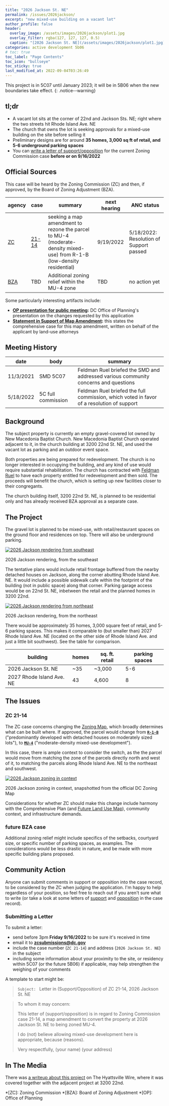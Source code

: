 ```yaml
---
title: "2026 Jackson St. NE"
permalink: /issues/2026jackson/
excerpt: "new mixed-use building on a vacant lot"
author_profile: false
header:
  overlay_image: /assets/images/2026jackson/plot1.jpg
  overlay_filter: rgba(127, 127, 127, 0.5)
  caption: "[2026 Jackson St. NE](/assets/images/2026jackson/plot1.jpg)"
categories: active development 5b06
# toc: true
toc_label: "Page Contents"
toc_icon: "bullseye"
toc_sticky: true
last_modified_at: 2022-09-04T03:26:49
---
```

<div id="development-map" class="map-container"></div>
This project is in 5C07 until January 2023; it will be in 5B06 when the new boundaries take effect.
{: .notice--warning}

## tl;dr
- A vacant lot sits at the corner of 22nd and Jackson Sts. NE; right where the two streets hit Rhode Island Ave. NE
- The church that owns the lot is seeking approvals for a mixed-use building on the site before selling it
- Preliminary designs are for around **35 homes, 3,000 sq ft of retail, and 5-6 underground parking spaces**
- You can [write a letter of support/opposition](#submitting-a-letter) for the current Zoning Commission case **before or on 9/16/2022**

## Official Sources
This case will be heard by the Zoning Commission (ZC) and then, if approved, by the Board of Zoning Adjustment (BZA).

| agency | case                                                                          | summary                                                                                                                | next hearing | ANC status                              |
| ------ | ----------------------------------------------------------------------------- | ---------------------------------------------------------------------------------------------------------------------- | ------------ | --------------------------------------- |
| [ZC](https://dcoz.dc.gov/zc/about)     | [21-14](https://app.dcoz.dc.gov/CaseReport/CaseReportPage.aspx?case_id=21-14) | seeking a map amendment to rezone the parcel to MU-4 (moderate-density mixed-use) from R-1-B (low-density residential) | 9/19/2022    | 5/18/2022: Resolution of Support passed |
| [BZA](https://dcoz.dc.gov/bza/about)    | TBD                                                                           | Additional zoning relief within the MU-4 zone                                                                          | TBD          | no action yet                           |

Some particularly interesting artifacts include:
- **[OP presentation for public meeting](https://app.dcoz.dc.gov/Exhibits/2010/ZC/21-14/Exhibit47.pdf):** DC Office of Planning's presentation on the changes requested by this application
- **[Statement in Support of Map Amendment](https://app.dcoz.dc.gov/Exhibits/2010/ZC/21-14/Exhibit40.pdf):** this states the comprehensive case for this map amendment, written on behalf of the applicant by land-use attorneys

## Meeting History

|date|body|summary|
|---|---|---|
|11/3/2021|SMD 5C07|Feldman Ruel briefed the SMD and addressed various community concerns and questions|
|5/18/2022|5C full commission|Feldman Ruel briefed the full commission, which voted in favor of a resolution of support|

## Background
The subject property is currently an empty gravel-covered lot owned by New Macedonia Baptist Church. New Macedonia Baptist Church operated adjacent to it, in the church building at 3200 22nd St. NE, and used the vacant lot as parking and an outdoor event space.

Both properties are being prepared for redevelopment. The church is no longer interested in occupying the building, and any kind of use would require substantial rehabilitation. The church has contracted with [Feldman Ruel](http://www.feldmanruel.com/) to have each property entitled for redevelopment and then sold. The proceeds will benefit the church, which is setting up new facilities closer to their congregants.

The church building itself, 3200 22nd St. NE, is planned to be residential only and has already received BZA approval as a separate case.

## The Project
The gravel lot is planned to be mixed-use, with retail/restaurant spaces on the ground floor and residences on top. There will also be underground parking.

[![2026 Jackson rendering from southeast](/assets/images/2026jackson/render1.png)](/assets/images/2026jackson/render1.png)
<p class="caption">2026 Jackson rendering, from the southeast</p>

The tentative plans would include retail frontage buffered from the nearby detached houses on Jackson, along the corner abutting Rhode Island Ave. NE. It would include a possible sidewalk cafe within the footprint of the building (not in public space) along that corner. Parking garage access would be on 22nd St. NE, inbetween the retail and the planned homes in 3200 22nd.

[![2026 Jackson rendering from northeast](/assets/images/2026jackson/render2.png)](/assets/images/2026jackson/render2.png)
<p class="caption">2026 Jackson rendering, from the northeast</p>

There would be approximately 35 homes, 3,000 square feet of retail, and 5-6 parking spaces. This makes it comparable to (but smaller than) 2027 Rhode Island Ave. NE (located on the other side of Rhode Island Ave. and just a little bit southwest). See the table for comparison.

|building|homes|sq. ft. retail|parking spaces|
|---|---|---|---|
|2026 Jackson St. NE|~35|~3,000|5-6|
|2027 Rhode Island Ave. NE|43|4,600|8|

## The Issues
### ZC 21-14
The ZC case concerns changing the [Zoning Map](https://maps.dcoz.dc.gov/), which broadly determines what can be built where. If approved, the parcel would change from [**`R-1-B`**](https://handbook.dcoz.dc.gov/zones/residential/R-1-B/) ("predominantly developed with detached houses on moderately sized lots"), to [**`MU-4`**](https://handbook.dcoz.dc.gov/zones/mixed-use/MU-4/) ("moderate-density mixed-use development").

In this case, there is ample context to consider the switch, as the the parcel would move from matching the zone of the parcels directly north and west of it, to matching the parcels along Rhode Island Ave. NE to the northeast and southwest.

[![2026 Jackson zoning in context](/assets/images/2026jackson/zones.png)](/assets/images/2026jackson/zones.png)
<p class="caption">2026 Jackson zoning in context, snapshotted from the official DC Zoning Map</p>

Considerations for whether ZC should make this change include harmony with the Comprehensive Plan (and [Future Land Use Map](https://planning.dc.gov/page/comprehensive-plan-future-land-use-maps)), community context, and infrastructure demands.

### future BZA case
Additional zoning relief might include specifics of the setbacks, courtyard size, or specific number of parking spaces, as examples. The considerations would be less drastic in nature, and be made with more specific building plans proposed.

## Community Action
Anyone can submit comments in support or opposition into the case record, to be considered by the ZC when judging the application. I'm happy to help regardless of your position, so feel free to reach out if you aren't sure what to write (or take a look at some letters of [support](https://app.dcoz.dc.gov/Exhibits/2010/ZC/21-14/Exhibit31.pdf) and [opposition](https://app.dcoz.dc.gov/Exhibits/2010/ZC/21-14/Exhibit37.pdf) in the case record).

### Submitting a Letter
To submit a letter:
- send before 3pm **Friday 9/16/2022** to be sure it's received in time
- email it to **zcsubmissions@dc.gov**
- include the case number (`ZC 21-14`) and address (`2026 Jackson St. NE`) in the subject
- including some information about your proximity to the site, or residency within 5C07 (or the future 5B06) if applicable, may help strengthen the weighing of your comments

A template to start might be:

> `Subject: ` Letter in (Support/Opposition) of ZC 21-14, 2026 Jackson St. NE

>To whom it may concern:
>
>This letter of (support/opposition) is in regard to Zoning Commission case 21-14, a map amendment to convert the property at 2026 Jackson St. NE to being zoned MU-4.
>
>I do (not) believe allowing mixed-use development here is appropriate, because (reasons).
>
>Very respectfully,
>(your name)
>(your address)

## In The Media
There was [a writeup about this project](https://www.hyattsvillewire.com/2022/04/21/evangel-missionary-baptist-church-condos/) on The Hyattsville Wire, where it was covered together with the adjacent project at 3200 22nd.

*[ZC]: Zoning Commission
*[BZA]: Board of Zoning Adjustment
*[OP]: Office of Planning

<script>
var map = L.map('development-map',  {
      zoomSnap: 0.25
  }).setView([38.93033725869742, -76.97447966307672], 18.5);
  L.tileLayer('https://{s}.tile.openstreetmap.org/{z}/{x}/{y}.png', {
      maxZoom: 19,
      attribution: '© OpenStreetMap'
  }).addTo(map);

  var polygon = L.polygon([[38.93024127877555, -76.97469423978445], [38.930232932689265, -76.97446088761478], [38.93020372137948, -76.97428654403976], [38.930445757583165, -76.97429459066629], [38.93044784409856, -76.97468619315791]], {color: 'red'}).addTo(map);
</script>
